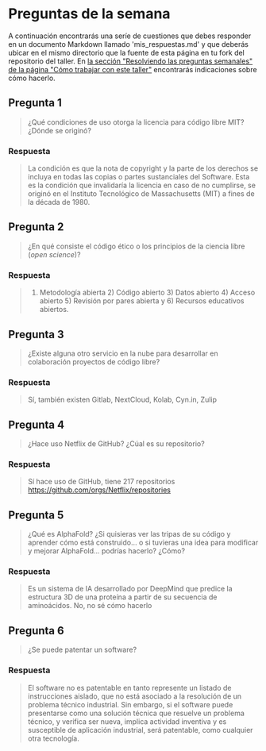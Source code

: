 
# Preguntas de la semana

A continuación encontrarás una seríe de cuestiones que debes responder en un
documento Markdown llamado 'mis_respuestas.md' y que deberás ubicar en el mismo directorio que la
fuente de esta página en tu fork del repositorio del taller. En [la sección "Resolviendo las
preguntas semanales" de la página "Cómo trabajar con este
taller"](../material_suplementario/como_trabajar.md#resolviendo-las-preguntas-semanales) encontrarás indicaciones sobre
cómo hacerlo.

## Pregunta 1

> ¿Qué condiciones de uso otorga la licencia para código libre MIT? ¿Dónde se originó?

### Respuesta
> La condición es que la nota de copyright y la parte de los derechos se incluya en todas las copias o partes sustanciales del Software. Esta es la condición que invalidaría la licencia en caso de no cumplirse, se originó en el Instituto Tecnológico de Massachusetts (MIT) a fines de la década de 1980.

## Pregunta 2

> ¿En qué consiste el código ético o los principios de la ciencia libre (*open science*)?

### Respuesta

> 1) Metodología abierta 2) Código abierto 3) Datos abierto 4) Acceso abierto 5) Revisión por pares abierta y 6) Recursos educativos abiertos.

## Pregunta 3

> ¿Existe alguna otro servicio en la nube para desarrollar en colaboración proyectos de código
> libre?

### Respuesta

> Sí, también existen Gitlab, NextCloud, Kolab, Cyn.in, Zulip

## Pregunta 4

> ¿Hace uso Netflix de GitHub? ¿Cúal es su repositorio?

### Respuesta
> Sí hace uso de GitHub, tiene 217 repositorios https://github.com/orgs/Netflix/repositories

## Pregunta 5

> ¿Qué es AlphaFold? ¿Si quisieras ver las tripas de su código y aprender cómo está construido... o si
> tuvieras una idea para modificar y mejorar AlphaFold... podrías hacerlo? ¿Cómo?

### Respuesta

>  Es un sistema de IA desarrollado por DeepMind que predice la estructura 3D de una proteína a partir de su secuencia de aminoácidos. No, no sé cómo hacerlo 

## Pregunta 6

> ¿Se puede patentar un software?

### Respuesta
> El software no es patentable en tanto  represente un listado de instrucciones aislado, que no está asociado a la resolución de un problema técnico industrial. Sin embargo, si el software puede presentarse como una solución técnica que resuelve un problema técnico, y verifica ser nueva, implica actividad inventiva y es susceptible de aplicación industrial, será patentable, como cualquier otra tecnología.


